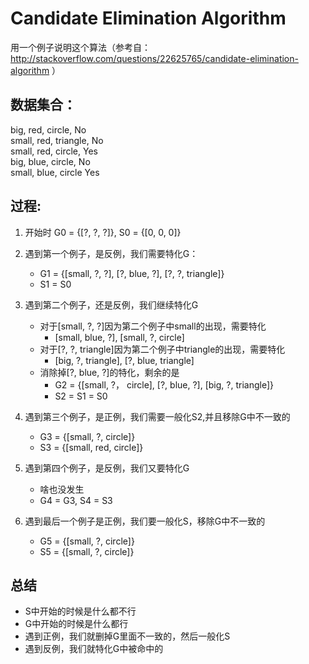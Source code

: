 # Candidate Elimination Algorithm


用一个例子说明这个算法（参考自：http://stackoverflow.com/questions/22625765/candidate-elimination-algorithm ）

## 数据集合：

big,   red,  circle,   No  
small, red,  triangle, No  
small, red,  circle,   Yes  
big,   blue, circle,   No  
small, blue, circle    Yes    

## 过程:

1. 开始时 G0 = {[?, ?, ?]}, S0 = {[0, 0, 0]}
2. 遇到第一个例子，是反例，我们需要特化G：
    * G1 = {[small, ?, ?], [?, blue, ?], [?, ?, triangle]}
    * S1 = S0
3. 遇到第二个例子，还是反例，我们继续特化G
    * 对于[small, ?, ?]因为第二个例子中small的出现，需要特化
        * [small, blue, ?], [small, ?, circle]
    * 对于[?, ?, triangle]因为第二个例子中triangle的出现，需要特化
        * [big, ?, triangle], [?, blue, triangle]
    * 消除掉[?, blue, ?]的特化，剩余的是
        * G2 = {[small, ?， circle], [?, blue, ?], [big, ?, triangle]}
        * S2 = S1 = S0
4. 遇到第三个例子，是正例，我们需要一般化S2,并且移除G中不一致的
    * G3 = {[small, ?, circle]}
    * S3 = {[small, red, circle]}

5. 遇到第四个例子，是反例，我们又要特化G
    * 啥也没发生
    * G4 = G3, S4 = S3
6. 遇到最后一个例子是正例，我们要一般化S，移除G中不一致的
    * G5 = {[small, ?, circle]}
    * S5 = {[small, ?, circle]}

## 总结

* S中开始的时候是什么都不行
* G中开始的时候是什么都行
* 遇到正例，我们就删掉G里面不一致的，然后一般化S
* 遇到反例，我们就特化G中被命中的

















